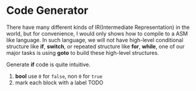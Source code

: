 # Code Generator

There have many different kinds of IR(Intermediate Representation) in the world, but for convenience, I would only shows how to compile to a ASM like language. In such language, we will not have high-level conditional structure like **if**, **switch**, or repeated structure like **for**, **while**, one of our major tasks is using **goto** to build these high-level structures.

Generate **if** code is quite intuitive.
1. **bool** use `0` for `false`, non `0` for `true`
2. mark each block with a label
TODO
